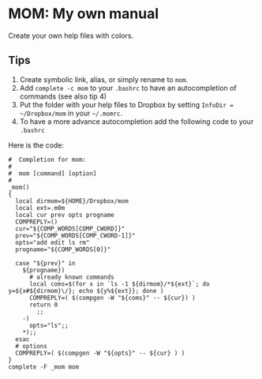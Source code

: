 # MOM: My own manual

Create your own help files with colors.

## Tips

1. Create symbolic link, alias, or simply rename to `mom`.
2. Add `complete -c mom` to your `.bashrc` to have an autocompletion of commands (see also tip 4)
3. Put the folder with your help files to Dropbox by setting `InfoDir = ~/Dropbox/mom` in your `~/.momrc`.
4. To have a more advance autocompletion add the following code to your `.bashrc`

Here is the code:

    #  Completion for mom:
    #
    #  mom [command] [option]
    #
    _mom() 
    {
      local dirmom=${HOME}/Dropbox/mom
      local ext=.m0m
      local cur prev opts progname
      COMPREPLY=()
      cur="${COMP_WORDS[COMP_CWORD]}"
      prev="${COMP_WORDS[COMP_CWORD-1]}"
      opts="add edit ls rm"
      progname="${COMP_WORDS[0]}"

      case "${prev}" in
        ${progname})
          # already known commands
          local coms=$(for x in `ls -1 ${dirmom}/*${ext}`; do y=${x#${dirmom}\/}; echo ${y%${ext}}; done )
          COMPREPLY=( $(compgen -W "${coms}" -- ${cur}) )     
          return 0
            ;;
        -)
          opts="ls";;
        *);;
      esac 
      # options
      COMPREPLY=( $(compgen -W "${opts}" -- ${cur} ) )
    }
    complete -F _mom mom

